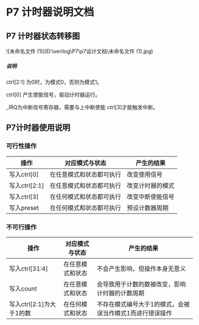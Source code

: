 # P7 计时器说明文档

## P7 计时器状态转移图

![未命名文件 (1)](D:\verilog\P7\p7设计文档\未命名文件 (1).jpg)

##### 说明

ctrl[2:1] 为0时，为模式0，否则为模式1。

ctrl[0] 产生使能信号，驱动计时器运行。

_IRQ为中断信号寄存器，需要与上中断使能 ctrl[3]才能触发中断。

## P7计时器使用说明

### 可行性操作

| 操作          | 对应模式与状态           | 产生的结果       |
| ------------- | ------------------------ | ---------------- |
| 写入ctrl[0]   | 在任意模式和状态都可执行 | 改变使用信号     |
| 写入ctrl[2:1] | 在任意模式和状态都可执行 | 改变计时器的模式 |
| 写入ctrl[3]   | 在任何模式和状态都可执行 | 改变中断使能信号 |
| 写入preset    | 在任何模式和状态都可执行 | 预设计数器周期   |

### 不可行操作

| 操作                     | 对应模式与状态   | 产生的结果                                               |
| ------------------------ | ---------------- | -------------------------------------------------------- |
| 写入ctrl[31:4]           | 在任意模式和状态 | 不会产生影响，但操作本身无意义                           |
| 写入count                | 在任意模式和状态 | 会导致用于计数的数被改变，影响计时器的计数周期           |
| 写入ctrl[2:1]为大于1的数 | 在任何模式和状态 | 不存在模式编号大于1的模式，会被误当作模式1而进行错误操作 |